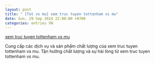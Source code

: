 ```yaml
---
layout: post
title: " [Tot vs mu] xem truc tuyen tottenham vs mu"
date: Sun, 29 Sep 2024 22:00:00 +0700
categories: entries VN
---
```

[xem truc tuyen tottenham vs mu](https://tuyensinh.hnue.edu.vn/441832/13905.shtml?hot=vao%20bong8899)

Cung cấp các dịch vụ và sản phẩm chất lượng của xem truc tuyen tottenham vs mu. Tận hưởng chất lượng và sự hài lòng từ xem truc tuyen tottenham vs mu.️

